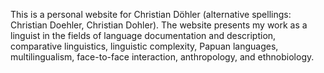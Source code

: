 This is a personal website for Christian Döhler (alternative spellings: Christian Doehler, Christian Dohler). The website presents my work as a linguist in the fields of language documentation and description, comparative linguistics, linguistic complexity, Papuan languages, multilingualism, face-to-face interaction, anthropology, and ethnobiology.